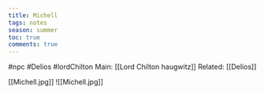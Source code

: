 ---title: Michelltags: notesseason: summertoc: truecomments: true---
#npc #Delios #lordChilton
Main: [[Lord Chilton haugwitz]]
Related: [[Delios]]

[[Michell.jpg]]
![[Michell.jpg]]
